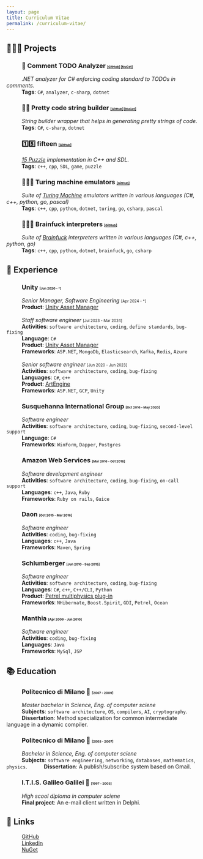 ```yaml
---
layout: page
title: Curriculum Vitae
permalink: /curriculum-vitae/
---
```


## 👨🏻‍💻 Projects
### <span style="padding-left:40px">📝 Comment TODO Analyzer</span> <span style="font-size:.5em">[[GitHub]](https://github.com/sanelli/Todo.Analyzer) [[NuGet]](https://www.nuget.org/packages/Comment.Todo.Analyzer)</span>
<span style="padding-left:40px">*.NET analyzer for C# enforcing coding standard to TODOs in comments.*</span><br/>
<span style="padding-left:40px">**Tags**: `C#`, `analyzer`, `c-sharp`, `dotnet`</span>

### <span style="padding-left:40px">💬👷 Pretty code string builder</span> <span style="font-size:.5em">[[GitHub]](https://github.com/sanelli/PrettyCode.StringBuilder) [[NuGet]](https://www.nuget.org/packages/PrettyCode.StringBuilder)</span>
<span style="padding-left:40px">*String builder wrapper that helps in generating pretty strings of code.*</span><br/>
<span style="padding-left:40px">**Tags**: `C#`, `c-sharp`, `dotnet`</span>

### <span style="padding-left:40px">1️⃣5️⃣ fifteen</span> <span style="font-size:.5em">[[GitHub]](https://github.com/sanelli/fifteen)</span>
<span style="padding-left:40px">*[15 Puzzle](https://en.wikipedia.org/wiki/15_Puzzle) implementation in C++ and SDL.*</span><br/>
<span style="padding-left:40px">**Tags**: `c++`, `cpp`, `SDL`, `game`, `puzzle`</span>

### <span style="padding-left:40px">🧑🏻‍💻 Turing machine emulators</span> <span style="font-size:.5em">[[GitHub]](https://github.com/sanelli/turing)</span>
<span style="padding-left:40px">*Suite of [Turing Machine](https://en.wikipedia.org/wiki/Turing_machine) emulators written in various languages (C#, c++, python, go, pascal)*</span><br/>
<span style="padding-left:40px">**Tags**: `c++`, `cpp`, `python`, `dotnet`, `turing`, `go`, `csharp`, `pascal`</span>

### <span style="padding-left:40px">🧠🖕🏻 Brainfuck interpreters</span> <span style="font-size:.5em">[[GitHub]](https://github.com/sanelli/brainfuck)</span>
<span style="padding-left:40px">*Suite of [Brainfuck](https://en.wikipedia.org/wiki/Brainfuck) interpreters written in various languages (C#, c++, python, go)*</span><br/>
<span style="padding-left:40px">**Tags**: `c++`, `cpp`, `python`, `dotnet`, `brainfuck`, `go`, `csharp`</span>

## 💼 Experience
### <span style="padding-left:40px">Unity</span> <span style="font-size:0.5em">[Jun 2020 - *]</span>
<span style="padding-left:40px">*Senior Manager, Software Engineering*</span> <span style="font-size:0.7em">[Apr 2024 - *]</span><br/>
<span style="padding-left:40px">**Product**: [Unity Asset Manager](https://unity.com/products/asset-manager)</span><br/><br/>
<span style="padding-left:40px">*Staff software engineer*</span> <span style="font-size:0.7em">[Jul 2023 - Mar 2024]</span><br/>
<span style="padding-left:40px">**Activities**: `software architecture`, `coding`, `define standards`, `bug-fixing`</span><br/>
<span style="padding-left:40px">**Language**: `C#`</span><br/>
<span style="padding-left:40px">**Product**: [Unity Asset Manager](https://unity.com/products/asset-manager)</span><br/>
<span style="padding-left:40px">**Frameworks**: `ASP.NET`, `MongoDb`, `Elasticsearch`, `Kafka`, `Redis`, `Azure`</span><br/><br/>
<span style="padding-left:40px">*Senior software engineer*</span> <span style="font-size:0.7em">[Jun 2020 - Jun 2023]</span> <br/>
<span style="padding-left:40px">**Activities**: `software architecture`, `coding`, `bug-fixing`</span><br/>
<span style="padding-left:40px">**Languages**: `C#`, `c++`</span><br/>
<span style="padding-left:40px">**Product**: [ArtEngine](https://unity.com/products/unity-artengine)</span><br/>
<span style="padding-left:40px">**Frameworks**: `ASP.NET`, `GCP`, `Unity`</span>

### <span style="padding-left:40px">Susquehanna International Group</span> <span style="font-size:0.5em">[Oct 2016 - May 2020]</span> 
<span style="padding-left:40px">*Software engineer*</span><br/>
<span style="padding-left:40px">**Activities**: `software architecture`, `coding`, `bug-fixing`, `second-level support`</span><br/>
<span style="padding-left:40px">**Language**: `C#`</span><br/>
<span style="padding-left:40px">**Frameworks**: `WinForm`, `Dapper`, `Postgres`</span>

### <span style="padding-left:40px">Amazon Web Services</span> <span style="font-size:0.5em">[Mar 2016 - Oct 2016]</span> 
<span style="padding-left:40px">*Software development engineer*</span><br/>
<span style="padding-left:40px">**Activities**: `software architecture`, `coding`, `bug-fixing`, `on-call support`</span><br/>
<span style="padding-left:40px">**Languages**: `c++`, `Java`, `Ruby`</span><br/>
<span style="padding-left:40px">**Frameworks**: `Ruby on rails`, `Guice`</span>

### <span style="padding-left:40px">Daon</span> <span style="font-size:0.5em">[Oct 2015 - Mar 2016]</span> 
<span style="padding-left:40px">*Software engineer*</span><br/>
<span style="padding-left:40px">**Activities**: `coding`, `bug-fixing`</span><br/>
<span style="padding-left:40px">**Languages**: `c++`, `Java`</span><br/>
<span style="padding-left:40px">**Frameworks**: `Maven`, `Spring`</span>

### <span style="padding-left:40px">Schlumberger</span> <span style="font-size:0.5em">[Jun 2010 - Sep 2015]</span> 
<span style="padding-left:40px">*Software engineer*</span><br/>
<span style="padding-left:40px">**Activities**: `software architecture`, `coding`, `bug-fixing`</span><br/>
<span style="padding-left:40px">**Languages**: `C#`, `c++`, `C++/CLI`, `Python`</span><br/>
<span style="padding-left:40px">**Product**: [Petrel multiphysics plug-in](https://www.software.slb.com/products/petrel/petrel-geophysics/petrel-multiphysics-plug-in)</span><br/>
<span style="padding-left:40px">**Frameworks**: `NHibernate`, `Boost.Spirit`, `GDI`, `Petrel`, `Ocean`</span>

### <span style="padding-left:40px">Manthia</span> <span style="font-size:0.5em">[Apr 2009 - Jun 2010]</span> 
<span style="padding-left:40px">*Software engineer*</span><br/>
<span style="padding-left:40px">**Activities**: `coding`, `bug-fixing`</span><br/>
<span style="padding-left:40px">**Languages**: `Java`</span><br/>
<span style="padding-left:40px">**Frameworks**: `MySql`, `JSP`</span>

## 📚 Education
### <span style="padding-left:40px">Politecnico di Milano 📗</span> <span style="font-size:0.5em">[2007 - 2009]</span> 
<span style="padding-left:40px">*Master bachelor in Science, Eng. of computer sciene*</span><br/>
<span style="padding-left:40px">**Subjects**: `software architecture`, `OS`, `compilers`, `AI`, `cryptography`.</span>
<span style="padding-left:40px">**Dissertation**: Method specialization for common intermediate language in a dynamic compiler.</span>

### <span style="padding-left:40px">Politecnico di Milano 📘</span> <span style="font-size:0.5em">[2003 - 2007]</span> 
<span style="padding-left:40px">*Bachelor in Science, Eng. of computer sciene*</span><br/>
<span style="padding-left:40px">**Subjects**: `software engineering`, `networking`, `databases`, `mathematics`, `physics`.</span>
<span style="padding-left:40px">**Dissertation**: A publish/subscribe system based on Gmail.</span>

### <span style="padding-left:40px">I.T.I.S. Galileo Galilei 📙</span> <span style="font-size:0.5em">[1997 - 2003]</span> 
<span style="padding-left:40px">*High scool diploma in computer sciene*</span><br/>
<span style="padding-left:40px">**Final project**: An e-mail client written in Delphi.</span>

## 🔗 Links
<span style="padding-left:40px">[GitHub](https://github.com/sanelli)</span><br/>
<span style="padding-left:40px">[Linkedin](http://linkedin.com/in/stefanoanelli/)</span><br/>
<span style="padding-left:40px">[NuGet](https://www.nuget.org/profiles/sanelli)</span>